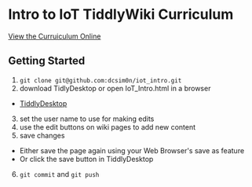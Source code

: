# Intro to IoT TiddlyWiki Curriculum

[View the Curruiculum Online](https://dcsim0n.github.io/iot_intro/Intro%20to%20IoT.html)
## Getting Started

1. `git clone git@github.com:dcsim0n/iot_intro.git`
2. download TidlyDesktop or open IoT_Intro.html in a browser
 * [TiddlyDesktop](https://github.com/Jermolene/TiddlyDesktop/releases)
3. set the user name to use for making edits
4. use the edit buttons on wiki pages to add new content
5. save changes
 * Either save the page again using your Web Browser's save as feature
 * Or click the save button in TiddlyDesktop
6. `git commit` and `git push`
